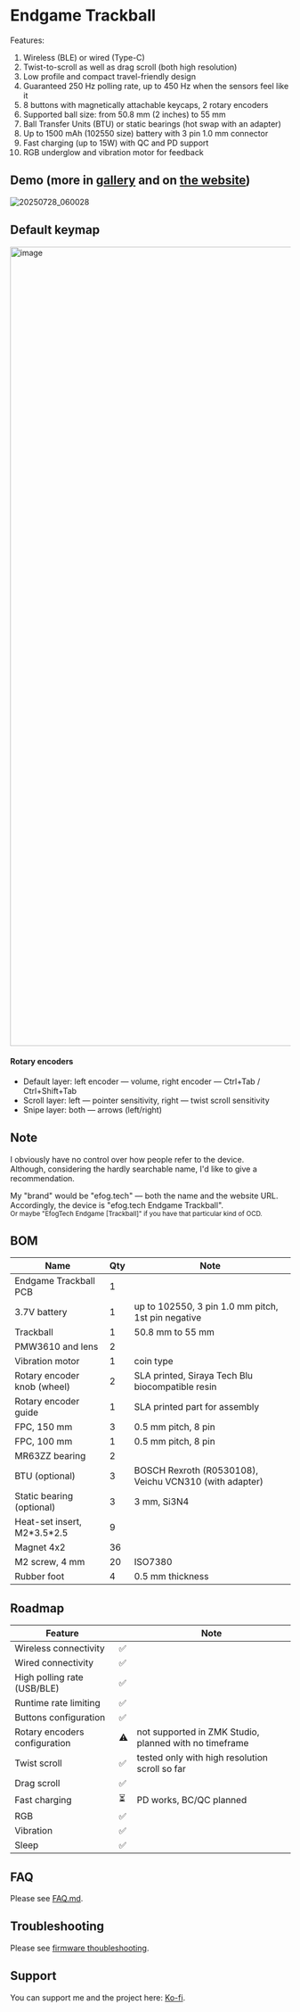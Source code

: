 # Endgame Trackball

Features:
1. Wireless (BLE) or wired (Type-C)
2. Twist-to-scroll as well as drag scroll (both high resolution)
3. Low profile and compact travel-friendly design
4. Guaranteed 250 Hz polling rate, up to 450 Hz when the sensors feel like it 
5. 8 buttons with magnetically attachable keycaps, 2 rotary encoders
6. Supported ball size: from 50.8 mm (2 inches) to 55 mm
7. Ball Transfer Units (BTU) or static bearings (hot swap with an adapter)
8. Up to 1500 mAh (102550 size) battery with 3 pin 1.0 mm connector
9. Fast charging (up to 15W) with QC and PD support
10. RGB underglow and vibration motor for feedback 

## Demo (more in [gallery](./GALLERY.md) and on [the website](https://efog.tech/docs/colors))

![20250728_060028](https://github.com/user-attachments/assets/f433f68a-cfca-4bec-8bcd-85bc274544f8)

## Default keymap
<img width="1019" height="1433" alt="image" src="https://github.com/user-attachments/assets/ebd90b19-f67b-476b-aada-9e1eebda6d00" />

#### Rotary encoders
- Default layer: left encoder — volume, right encoder — Ctrl+Tab / Ctrl+Shift+Tab
- Scroll layer: left — pointer sensitivity, right — twist scroll sensitivity
- Snipe layer: both — arrows (left/right)

## Note

I obviously have no control over how people refer to the device.  
Although, considering the hardly searchable name, I'd like to give a recommendation.  

My "brand" would be "efog.tech" — both the name and the website URL.  
Accordingly, the device is "efog.tech Endgame Trackball".  
<sub>Or maybe "EfogTech Endgame \[Trackball\]" if you have that particular kind of OCD.</sub> 

## BOM

| Name                             | Qty | Note                                                                 |
|----------------------------------|-----|----------------------------------------------------------------------|
| Endgame Trackball PCB            | 1   |                                                                      |
| 3.7V battery                     | 1   | up to 102550, 3 pin 1.0 mm pitch, 1st pin negative                   |
| Trackball                        | 1   | 50.8 mm to 55 mm                                                     |
| PMW3610 and lens                 | 2   |                                                                      |
| Vibration motor                  | 1   | coin type                                                            |
| Rotary encoder knob (wheel)      | 2   | SLA printed, Siraya Tech Blu biocompatible resin                     |
| Rotary encoder guide             | 1   | SLA printed part for assembly                                        |
| FPC, 150 mm                      | 3   | 0.5 mm pitch, 8 pin                                                  |
| FPC, 100 mm                      | 1   | 0.5 mm pitch, 8 pin                                                  |
| MR63ZZ bearing                   | 2   |                                                                      |
| BTU (optional)                   | 3   | BOSCH Rexroth (R0530108), Veichu VCN310 (with adapter)               |
| Static bearing (optional)        | 3   | 3 mm, Si3N4                                                          |
| Heat-set insert, M2\*3.5*2.5     | 9   |                                                                      |
| Magnet 4x2                       | 36  |                                                                      |
| M2 screw, 4 mm                   | 20  | ISO7380                                                              |
| Rubber foot                      | 4   | 0.5 mm thickness                                                     |

## Roadmap

| Feature                       |       | Note |
|-------------------------------|-------|------|
| Wireless connectivity         | ✅    |      |
| Wired connectivity            | ✅    |      |
| High polling rate (USB/BLE)   | ✅    |      |
| Runtime rate limiting         | ✅    |      |
| Buttons configuration         | ✅    |      |
| Rotary encoders configuration | ⚠️    | not supported in ZMK Studio, planned with no timeframe |
| Twist scroll                  | ✅    | tested only with high resolution scroll so far |
| Drag scroll                   | ✅    |      |
| Fast charging                 | ⏳    | PD works, BC/QC planned |
| RGB                           | ✅    |      |
| Vibration                     | ✅    |      |
| Sleep                         | ✅    |      |

## FAQ
Please see [FAQ.md](./FAQ.md).

## Troubleshooting
Please see [firmware thoubleshooting](https://github.com/efogtech/endgame-trackball-firmware/?tab=readme-ov-file#troubleshooting).

## Support

You can support me and the project here: [Ko-fi](https://ko-fi.com/efogdev).

